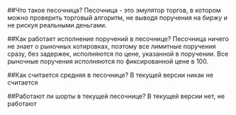 ##Что такое песочница?
Песочница - это эмулятор торгов, в котором можно проверить торговый алгоритм, не выводя поручения на биржу и не рискуя реальными деньгами.

##Как работает исполнение поручений в песочнице?
Песочница ничего не знает о рыночных котировках, поэтому все лимитные поручения сразу, без задержек, исполняются по цене, указанной в поручении. Все рыночные поручения исполняются по фиксированной цене в 100.

##Как считается средняя в песочнице?
В текущей версии никак не считается 

##Работают ли шорты в текущей песочнице?
В текущей версии нет, не работают
